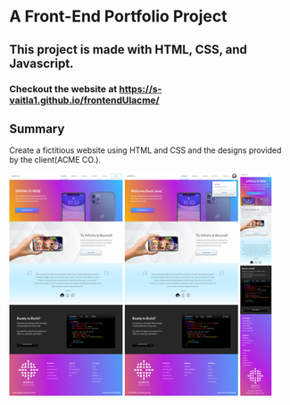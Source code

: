 # A Front-End Portfolio Project

## This project is made with HTML, CSS, and Javascript.

### Checkout the website at https://s-vaitla1.github.io/frontendUIacme/

## Summary

Create a fictitious website using HTML and CSS and the designs provided by the client(ACME CO.). 

<img src="./screenshots/website.png" height="400" />
<img src="./screenshots/authenticated.png" height="400" />
<img src="./screenshots/mobile.png" height="400" />